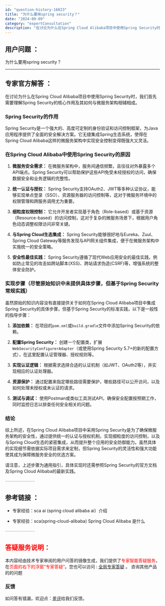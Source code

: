 ```yaml
---
id: "question-history-16823"
title: "为什么要用spring security？"
date: "2024-09-09"
category: "expertConsultation"
description: "在讨论为什么在Spring Cloud Alibaba项目中使用Spring Security时，我们首先需要理解Spring Security的核心作用及其如何与微服务架构相辅相成。### Spring Security的作用Spring Security是一个强大的、高度可定制的身份验证和访问控"
---
```


## 用户问题 ： 
 为什么要用spring security？  

---------------
## 专家官方解答 ：

在讨论为什么在Spring Cloud Alibaba项目中使用Spring Security时，我们首先需要理解Spring Security的核心作用及其如何与微服务架构相辅相成。

### Spring Security的作用

Spring Security是一个强大的、高度可定制的身份验证和访问控制框架，为Java应用程序提供了全面的安全解决方案。它无缝集成Spring生态系统，使得在Spring Cloud Alibaba这样的微服务架构中实现安全控制变得既强大又灵活。

### 在Spring Cloud Alibaba中使用Spring Security的原因

1. **微服务安全需求：** 在微服务架构中，服务间通信频繁，且往往对外暴露多个API端点。Spring Security可以帮助保护这些API免受未经授权的访问，确保数据安全和业务逻辑的完整性。

2. **统一认证与授权：** Spring Security支持OAuth2、JWT等多种认证协议，能够实现单点登录（SSO）、资源服务器的访问控制等，这对于微服务环境中的权限管理和跨服务调用尤为重要。

3. **细粒度权限控制：** 它允许开发者实现基于角色（Role-based）或基于资源（Resource-based）的访问控制，这对于复杂的微服务场景下，根据用户角色动态调整权限访问非常关键。

4. **与Spring Cloud生态集成：** Spring Security能够很好地与Eureka、Zuul、Spring Cloud Gateway等服务发现与API网关组件集成，便于在微服务架构中实施统一的安全策略。

5. **安全性最佳实践：** Spring Security遵循了现代Web应用安全的最佳实践，例如防止常见的攻击如跨站脚本(XSS)、跨站请求伪造(CSRF)等，增强系统的整体安全防护。

### 实现步骤（尽管原始知识中未提供具体步骤，但基于Spring Security常规实践）

虽然原始的知识内容没有直接提供关于如何在Spring Cloud Alibaba项目中集成Spring Security的具体步骤，但基于Spring Security的标准实践，以下是一般性的指导步骤：

1. **添加依赖：** 在项目的`pom.xml`或`build.gradle`文件中添加Spring Security的依赖。

2. **配置Spring Security：** 创建一个配置类，扩展`WebSecurityConfigurerAdapter`（或使用Spring Security 5.7+的新的配置方式），在这里配置认证管理器、授权规则等。

3. **实现认证逻辑：** 根据需求选择合适的认证机制（如JWT、OAuth2等），并实现相应的认证处理器。

4. **资源保护：** 通过配置来指定哪些路径需要保护，哪些路径可以公开访问，以及如何处理未授权或未认证的请求。

5. **测试与调试：** 使用Postman或类似工具测试API，确保安全配置按预期工作，同时监控日志以排查任何安全相关的问题。

### 结论

综上所述，在Spring Cloud Alibaba项目中采用Spring Security是为了确保微服务架构的安全性，通过提供统一的认证与授权机制，实现细粒度的访问控制，以及与Spring Cloud生态的紧密集成，从而提升整个应用的安全防御能力。虽然具体的实现细节需依据实际项目需求来定制，但Spring Security的灵活性和强大功能使其成为保障微服务安全的优选方案。

请注意，上述步骤为通用指引，具体实现时还需参照Spring Security的官方文档及Spring Cloud Alibaba的最新实践。


<font color="#949494">---------------</font> 


## 参考链接 ：

* 专家经验：sca ai (spring cloud alibaba ai）介绍 
 
 * 专家经验：sca(spring-cloud-alibaba) Spring Cloud Alibaba 是什么 


 <font color="#949494">---------------</font> 
 


## <font color="#FF0000">答疑服务说明：</font> 

本内容经由技术专家审阅的用户问答的镜像生成，我们提供了<font color="#FF0000">专家智能答疑服务</font>，在<font color="#FF0000">页面的右下的浮窗”专家答疑“</font>。您也可以访问 : [全局专家答疑](https://answer.opensource.alibaba.com/docs/intro) 。 咨询其他产品的的问题

### 反馈
如问答有错漏，欢迎点：[差评](https://ai.nacos.io/user/feedbackByEnhancerGradePOJOID?enhancerGradePOJOId=16857)给我们反馈。
